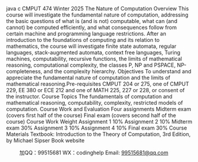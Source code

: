 java c
CMPUT 474 Winter 2025 The Nature of Computation
Overview
This course will investigate the fundamental nature of computation, addressing the basic questions of what is (and is not) computable, what can (and cannot) be computed efficiently, and what consequences follow from certain machine and programming language restrictions. After an introduction to the foundations of computing and its relation to mathematics, the course will investigate finite state automata, regular languages, stack-augmented automata, context free languages, Turing machines, computability, recursive functions, the limits of mathematical reasoning, computational complexity, the classes P, NP and PSPACE, NP-completeness, and the complexity hierarchy.
Objectives
To understand and appreciate the fundamental nature of computation and the limits of mathematical reasoning.Pre-requisites
CMPUT 204 or 275, one of CMPUT 229, EE 380 or ECE 212 and one of MATH 225, 227 or 228, or consent of the instructor.
Course Topics
The fundamentals of computation and mathematical reasoning, computability, complexity, restricted models of computation.
Course Work and Evaluation
Four assignments
Midterm exam (covers first half of the course)
Final exam (covers second half of the course)
Course Work                   Weight
Assignment 1                   10%
Assignment 2                   10%
Midterm exam                30%
Assignment 3                   10%
Assignment 4                   10%
Final exam                           30%
Course Materials
Textbook:
Introduction to the Theory of Computation, 3rd Edition, by Michael Sipser
Book website

         
加QQ：99515681  WX：codinghelp  Email: 99515681@qq.com
